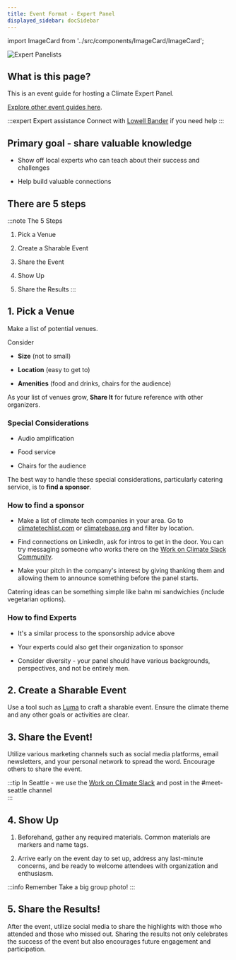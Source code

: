 ```yaml
---
title: Event Format - Expert Panel
displayed_sidebar: docSidebar
---
```

import ImageCard from '../src/components/ImageCard/ImageCard';

![Expert Panelists](/img/climate-panel-seattle.jpg)

## What is this page?

This is an event guide for hosting a Climate Expert Panel.

[Explore other event guides here](event-guide).

<!-- :::book Example
Here's a short writeup about the --x
::: -->

:::expert Expert assistance
Connect with [Lowell Bander](https://linkedin.com/in/lowellbander) if you need help
:::

## Primary goal - share valuable knowledge

- Show off local experts who can teach about their success and challenges

- Help build valuable connections


## There are 5 steps

:::note The 5 Steps
1. Pick a Venue

2. Create a Sharable Event

3. Share the Event

4. Show Up

5. Share the Results
:::

## 1. Pick a Venue

Make a list of potential venues.

Consider
- **Size** (not to small)

- **Location** (easy to get to)

- **Amenities** (food and drinks, chairs for the audience)

As your list of venues grow, **Share It** for future reference with other organizers.


### Special Considerations

- Audio amplification

- Food service

- Chairs for the audience


The best way to handle these special considerations, particularly catering service, is to **find a sponsor**.

### How to find a sponsor

- Make a list of climate tech companies in your area. Go to [climatetechlist.com](https://climatetechlist.com) or [climatebase.org](https://climatebase.org) and filter by location.

- Find connections on LinkedIn, ask for intros to get in the door. You can try messaging someone who works there on the [Work on Climate Slack Community](https://workonclimate.org).

- Make your pitch in the company's interest by giving thanking them and allowing them to announce something before the panel starts.

Catering ideas can be something simple like bahn mi sandwichies (include vegetarian options).

### How to find Experts

- It's a similar process to the sponsorship advice above

- Your experts could also get their organization to sponsor

- Consider diversity - your panel should have various backgrounds, perspectives, and not be entirely men.

## 2. Create a Sharable Event
Use a tool such as [Luma](https://lu.ma) to craft a sharable event. Ensure the climate theme and any other goals or activities are clear.

## 3. Share the Event!
Utilize various marketing channels such as social media platforms, email newsletters, and your personal network to spread the word. Encourage others to share the event.

:::tip
In Seattle - we use the [Work on Climate Slack](workonclimate.org) and post in the #meet-seattle channel  
:::

## 4. Show Up
1. Beforehand, gather any required materials. Common materials are markers and name tags.

2. Arrive early on the event day to set up, address any last-minute concerns, and be ready to welcome attendees with organization and enthusiasm.

:::info Remember
Take a big group photo!
:::

## 5. Share the Results!
After the event, utilize social media to share the highlights with those who attended and those who missed out. Sharing the results not only celebrates the success of the event but also encourages future engagement and participation.
